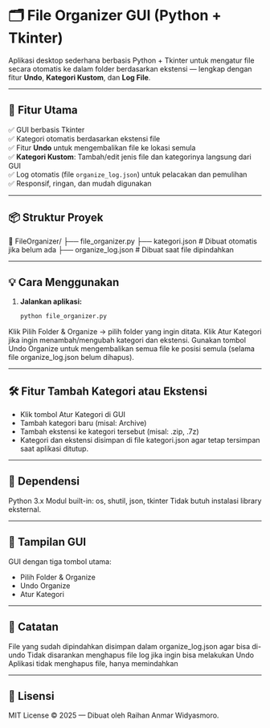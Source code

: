 # 🗂️ File Organizer GUI (Python + Tkinter)

Aplikasi desktop sederhana berbasis Python + Tkinter untuk mengatur file secara otomatis ke dalam folder berdasarkan ekstensi — lengkap dengan fitur **Undo**, **Kategori Kustom**, dan **Log File**.

---

## 🚀 Fitur Utama

✅ GUI berbasis Tkinter  
✅ Kategori otomatis berdasarkan ekstensi file  
✅ Fitur **Undo** untuk mengembalikan file ke lokasi semula  
✅ **Kategori Kustom**: Tambah/edit jenis file dan kategorinya langsung dari GUI  
✅ Log otomatis (file `organize_log.json`) untuk pelacakan dan pemulihan  
✅ Responsif, ringan, dan mudah digunakan

---

## 📦 Struktur Proyek

📁 FileOrganizer/
├── file_organizer.py
├── kategori.json # Dibuat otomatis jika belum ada
├── organize_log.json # Dibuat saat file dipindahkan

---

## 💡 Cara Menggunakan

1. **Jalankan aplikasi:**
   ```bash
   python file_organizer.py
Klik Pilih Folder & Organize → pilih folder yang ingin ditata.
Klik Atur Kategori jika ingin menambah/mengubah kategori dan ekstensi.
Gunakan tombol Undo Organize untuk mengembalikan semua file ke posisi semula (selama file organize_log.json belum dihapus).

---

## 🛠️ Fitur Tambah Kategori atau Ekstensi
- Klik tombol Atur Kategori di GUI
- Tambah kategori baru (misal: Archive)
- Tambah ekstensi ke kategori tersebut (misal: .zip, .7z)
- Kategori dan ekstensi disimpan di file kategori.json agar tetap tersimpan saat aplikasi ditutup.

---

## 🔧 Dependensi
Python 3.x
Modul built-in: os, shutil, json, tkinter
Tidak butuh instalasi library eksternal.

---

## 📸 Tampilan GUI
GUI dengan tiga tombol utama:
- Pilih Folder & Organize
- Undo Organize
- Atur Kategori

---

## 🧠 Catatan
File yang sudah dipindahkan disimpan dalam organize_log.json agar bisa di-undo
Tidak disarankan menghapus file log jika ingin bisa melakukan Undo
Aplikasi tidak menghapus file, hanya memindahkan

---

## 📄 Lisensi
MIT License © 2025 — Dibuat oleh Raihan Anmar Widyasmoro.
